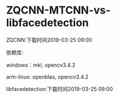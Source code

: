 # ZQCNN-MTCNN-vs-libfacedetection

ZQCNN:下载时间2019-03-25 09:00

依赖库:

windows：mkl, opencv3.4.2

arm-linux: openblas, opencv3.4.2

libfacedetection:下载时间2019-03-25 09:00

